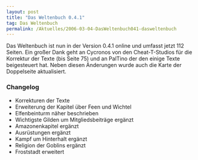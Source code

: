 ```yaml
---
layout: post
title: "Das Weltenbuch 0.4.1"
tag: Das Weltenbuch
permalink: /Aktuelles/2006-03-04-DasWeltenbuch041-dasweltenbuch
---
```


Das Weltenbuch ist nun in der Version 0.4.1 online und umfasst jetzt 112 Seiten. Ein großer Dank geht an Cycronos von den Cheat-T-Studios für die Korrektur der Texte (bis Seite 75) und an PalTino der den einige Texte beigesteuert hat. Neben diesen Änderungen wurde auch die Karte der Doppelseite aktualisiert.

### Changelog

- Korrekturen der Texte
- Erweiterung der Kapitel über Feen und Wichtel
- Elfenbeinturm näher beschrieben
- Wichtigste Gilden um Mitgliedsbeiträge ergänzt
- Amazonenkapitel ergänzt
- Ausrüstungen ergänzt
- Kampf um Hinterhalt ergänzt
- Religion der Goblins ergänzt
- Froststadt erweitert


